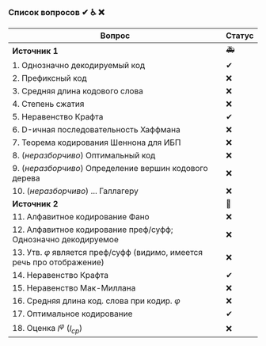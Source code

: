 ### Список вопросов ✔ ♿ ❌

| Вопрос                                                       | Статус |
| ------------------------------------------------------------ | ------ |
| **Источник 1**                                               | 🚑      |
| 1. Однозначно декодируемый код                               | ✔       |
| 2. Префиксный код                                            | ❌      |
| 3. Средняя длина кодового слова                              | ❌      |
| 4. Степень сжатия                                            | ❌      |
| 5. Неравенство Крафта                                        | ✔       |
| 6. D-ичная последовательность Хаффмана                       | ❌      |
| 7. Теорема кодирования Шеннона для ИБП                       | ❌      |
| 8. (*неразборчиво*) Оптимальный код                          | ❌      |
| 9. (*неразборчиво*) Определение вершин кодового дерева       | ❌      |
| 10. (*неразборчиво*) ... Галлагеру                           | ❌      |
| **Источник 2**                                               | 🍗      |
| 11. Алфавитное кодирование Фано                              | ❌      |
| 12. Алфавитное кодирование преф/суфф; Однозначно декодируемое | ❌      |
| 13. Утв. $\varphi$ является преф/суфф (видимо, имеется речь про отображение) | ❌      |
| 14. Неравенство Крафта                                       | ✔       |
| 15. Неравенство Мак-Миллана                                  | ❌      |
| 16. Средняя длина код. слова при кодир. $\varphi$            | ❌      |
| 17. Оптимальное кодирование                                  | ✔       |
| 18. Оценка $l^\varphi$ ($l_{ср}$)                            | ❌      |



